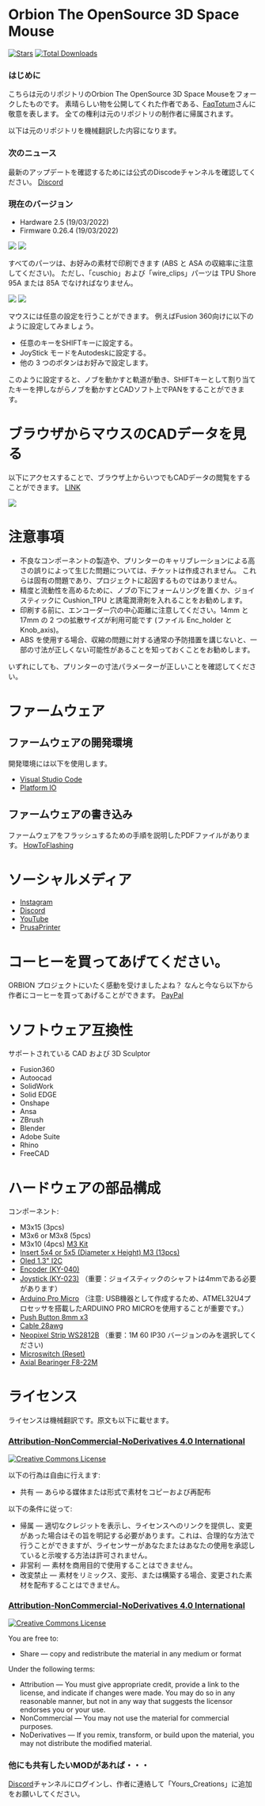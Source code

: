 # Orbion The OpenSource 3D Space Mouse

[![Stars](https://img.shields.io/github/stars/FaqT0tum/Orbion_3D_Space_Mouse.svg)](#)
[![Total Downloads](https://img.shields.io/github/downloads/FaqT0tum/Orbion_3D_Space_Mouse/total.svg)](https://github.comFaqT0tum/Orbion_3D_Space_Mouse/releases)

### はじめに
こちらは元のリポジトリのOrbion The OpenSource 3D Space Mouseをフォークしたものです。
素晴らしい物を公開してくれた作者である、[FaqTotum](https://github.com/FaqT0tum)さんに敬意を表します。
全ての権利は元のリポジトリの制作者に帰属されます。

以下は元のリポジトリを機械翻訳した内容になります。

### 次のニュース
最新のアップデートを確認するためには公式のDiscodeチャンネルを確認してください。
 [Discord](https://discord.gg/tgut7grRTV)

### 現在のバージョン
- Hardware 2.5 (19/03/2022)
- Firmware 0.26.4 (19/03/2022)

![](IMG/main.png)
![](IMG/orbion_stl_map.png)

すべてのパーツは、お好みの素材で印刷できます (ABS と ASA の収縮率に注意してください)。
ただし、「cuschio」および「wire_clips」パーツは TPU Shore 95A または 85A でなければなりません。

![](IMG/orbion_sch.png)
![](IMG/orbion_menu.png)

マウスには任意の設定を行うことができます。
例えばFusion 360向けに以下のように設定してみましょう。
- 任意のキーをSHIFTキーに設定する。
- JoyStick モードをAutodeskに設定する。
- 他の 3 つのボタンはお好みで設定します。

このように設定すると、ノブを動かすと軌道が動き、SHIFTキーとして割り当てたキーを押しながらノブを動かすとCADソフト上でPANをすることができます。

# ブラウザからマウスのCADデータを見る

以下にアクセスすることで、ブラウザ上からいつでもCADデータの閲覧をすることができます。
[LINK](https://a360.co/3NWq3W3)

![](IMG/orbion_fusion.jpeg)


# 注意事項

- 不良なコンポーネントの製造や、プリンターのキャリブレーションによる高さの誤りによって生じた問題については、チケットは作成されません。
これらは固有の問題であり、プロジェクトに起因するものではありません。
- 精度と流動性を高めるために、ノブの下にフォームリングを置くか、ジョイスティックに Cushion_TPU と誘電潤滑剤を入れることをお勧めします。
- 印刷する前に、エンコーダー穴の中心距離に注意してください。14mm と 17mm の 2 つの拡散サイズが利用可能です (ファイル Enc_holder と Knob_axis)。
- ABS を使用する場合、収縮の問題に対する通常の予防措置を講じないと、一部の寸法が正しくない可能性があることを知っておくことをお勧めします。

いずれにしても、プリンターの寸法パラメーターが正しいことを確認してください。

# ファームウェア

## ファームウェアの開発環境

開発環境には以下を使用します。
- [Visual Studio Code](https://code.visualstudio.com/)
- [Platform IO](https://platformio.org/)

## ファームウェアの書き込み

ファームウェアをフラッシュするための手順を説明したPDFファイルがあります。
[HowToFlashing](HowToFlashing.pdf)

# ソーシャルメディア

- [Instagram](https://www.instagram.com/faq_t0tum/)
- [Discord](https://discord.gg/tgut7grRTV)
- [YouTube](https://www.youtube.com/channel/UCHJ_528ZI0BcSU-QA8kIJlg)
- [PrusaPrinter](https://www.prusaprinters.org/social/218145-faqtotum/about)

# コーヒーを買ってあげてください。

ORBION プロジェクトにいたく感動を受けましたよね？
なんと今なら以下から作者にコーヒーを買ってあげることができます。
[PayPal](https://www.paypal.me/MattiaRusso308?locale.x=it_IT)

# ソフトウェア互換性

サポートされている CAD および 3D Sculptor
- Fusion360
- Autoocad
- SolidWork
- Solid EDGE
- Onshape
- Ansa
- ZBrush
- Blender
- Adobe Suite
- Rhino
- FreeCAD

# ハードウェアの部品構成

コンポーネント:
- M3x15 (3pcs)
- M3x6 or M3x8 (5pcs)
- M3x10 (4pcs)
[M3 Kit](https://s.click.aliexpress.com/e/_9R4lDe)
- [Insert 5x4 or 5x5 (Diameter x Height) M3 (13pcs)](https://s.click.aliexpress.com/e/_9yVx2u)
- [Oled 1.3" I2C](https://s.click.aliexpress.com/e/_AtYDV6)
- [Encoder (KY-040)](https://s.click.aliexpress.com/e/_AmjV9a)
- [Joystick (KY-023)](https://s.click.aliexpress.com/e/_A8hY9K) （重要：ジョイスティックのシャフトは4mmである必要があります）
- [Arduino Pro Micro](https://s.click.aliexpress.com/e/_AYt9zi) （注意: USB機器として作成するため、ATMEL32U4プロセッサを搭載したARDUINO PRO MICROを使用することが重要です。）
- [Push Button 8mm x3](https://s.click.aliexpress.com/e/_ADGxZS)
- [Cable 28awg](https://s.click.aliexpress.com/e/_A6xGln)
- [Neopixel Strip WS2812B](https://s.click.aliexpress.com/e/_APd9lZ) （重要：1M 60 IP30 バージョンのみを選択してください)
- [Microswitch (Reset)](https://s.click.aliexpress.com/e/_AZhwpN)
- [Axial Bearinger F8-22M](https://s.click.aliexpress.com/e/_ArBcYb)


# ライセンス

ライセンスは機械翻訳です。原文も以下に載せます。

### [Attribution-NonCommercial-NoDerivatives 4.0 International](https://creativecommons.org/licenses/by-nc-nd/4.0/)
<a rel="license" href="http://creativecommons.org/licenses/by-nc-nd/4.0/"><img alt="Creative Commons License" style="border-width:0" src="https://i.creativecommons.org/l/by-nc-nd/4.0/88x31.png" /></a><br />

以下の行為は自由に行えます:
- 共有 — あらゆる媒体または形式で素材をコピーおよび再配布

以下の条件に従って:
- 帰属 — 適切なクレジットを表示し、ライセンスへのリンクを提供し、変更があった場合はその旨を明記する必要があります。これは、合理的な方法で行うことができますが、ライセンサーがあなたまたはあなたの使用を承認していると示唆する方法は許可されません。
- 非営利 — 素材を商用目的で使用することはできません。
- 改変禁止 — 素材をリミックス、変形、または構築する場合、変更された素材を配布することはできません。

### [Attribution-NonCommercial-NoDerivatives 4.0 International](https://creativecommons.org/licenses/by-nc-nd/4.0/)
<a rel="license" href="http://creativecommons.org/licenses/by-nc-nd/4.0/"><img alt="Creative Commons License" style="border-width:0" src="https://i.creativecommons.org/l/by-nc-nd/4.0/88x31.png" /></a><br />

You are free to:
- Share — copy and redistribute the material in any medium or format

Under the following terms:
- Attribution — You must give appropriate credit, provide a link to the license, and indicate if changes were made. You may do so in any reasonable manner, but not in any way that suggests the licensor endorses you or your use.
- NonCommercial — You may not use the material for commercial purposes.
- NoDerivatives — If you remix, transform, or build upon the material, you may not distribute the modified material.

### 他にも共有したいMODがあれば・・・
[Discord](https://discord.gg/tgut7grRTV)チャンネルにログインし、作者に連絡して「Yours_Creations」に追加をお願いしてください。
